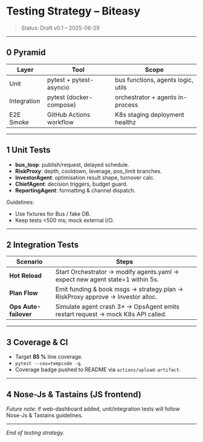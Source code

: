# Testing Strategy – Biteasy

> Status: Draft v0.1 – 2025-06-29  

---

## 0  Pyramid

| Layer | Tool | Scope |
|-------|------|-------|
| Unit  | pytest + pytest-asyncio | bus functions, agents logic, utils |
| Integration | pytest (docker-compose) | orchestrator + agents in-process |
| E2E Smoke | GitHub Actions workflow | K8s staging deployment healthz |

---

## 1  Unit Tests

* **bus_loop**: publish/request, delayed schedule.  
* **RiskProxy**: depth, cooldown, leverage, pos_limit branches.  
* **InvestorAgent**: optimisation result shape, turnover calc.
* **ChiefAgent**: decision triggers, budget guard.
* **ReportingAgent**: formatting & channel dispatch.

Guidelines:
* Use fixtures for Bus / fake DB.  
* Keep tests <500 ms; mock external I/O.

---

## 2  Integration Tests

Scenario | Steps
---------|------
**Hot Reload** | Start Orchestrator → modify agents.yaml → expect new agent state=1 within 5s.
**Plan Flow** | Emit funding & book msgs → strategy.plan → RiskProxy approve → Investor alloc.
**Ops Auto-failover** | Simulate agent crash 3× → OpsAgent emits restart request → mock K8s API called.

---

## 3  Coverage & CI

* Target **85 %** line coverage.  
* `pytest --cov=tempcode -q`.  
* Coverage badge pushed to README via `actions/upload-artifact`.

---

## 4  Nose-Js & Tastains (JS frontend)

*Future note*: if web-dashboard added, unit/integration tests will follow Nose-Js & Tastains guidelines.

---

*End of testing strategy.* 